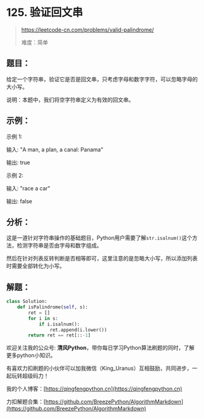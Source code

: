 # 125. 验证回文串
> https://leetcode-cn.com/problems/valid-palindrome/
>
> 难度：简单

## 题目：

给定一个字符串，验证它是否是回文串，只考虑字母和数字字符，可以忽略字母的大小写。

说明：本题中，我们将空字符串定义为有效的回文串。

## 示例：

示例 1:

输入: "A man, a plan, a canal: Panama"

输出: true

示例 2:

输入: "race a car"

输出: false

## 分析：

这是一道针对字符串操作的基础题目，Python用户需要了解`str.isalnum()`这个方法，检测字符串是否由字母和数字组成。

然后在针对列表反转判断是否相等即可，这里注意的是忽略大小写，所以添加列表时需要全部转化为小写。

## 解题：

```python
class Solution:
    def isPalindrome(self, s):
        ret = []
        for i in s:
            if i.isalnum():
                ret.append(i.lower())
        return ret == ret[::-1]
```

欢迎关注我的公众号: **清风Python**，带你每日学习Python算法刷题的同时，了解更多python小知识。

有喜欢力扣刷题的小伙伴可以加我微信（King_Uranus）互相鼓励，共同进步，一起玩转超级码力！

我的个人博客：[https://qingfengpython.cn](https://qingfengpython.cn)

力扣解题合集：[https://github.com/BreezePython/AlgorithmMarkdown](https://github.com/BreezePython/AlgorithmMarkdown)
